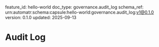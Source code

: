 feature_id: hello-world
doc_type: governance.audit_log
schema_ref: urn:automatr:schema:capsule:hello-world:governance.audit_log:v1@0.1.0
version: 0.1.0
updated: 2025-09-13

# Audit Log

<!-- Track key decisions, approvals, and changes over time. -->

